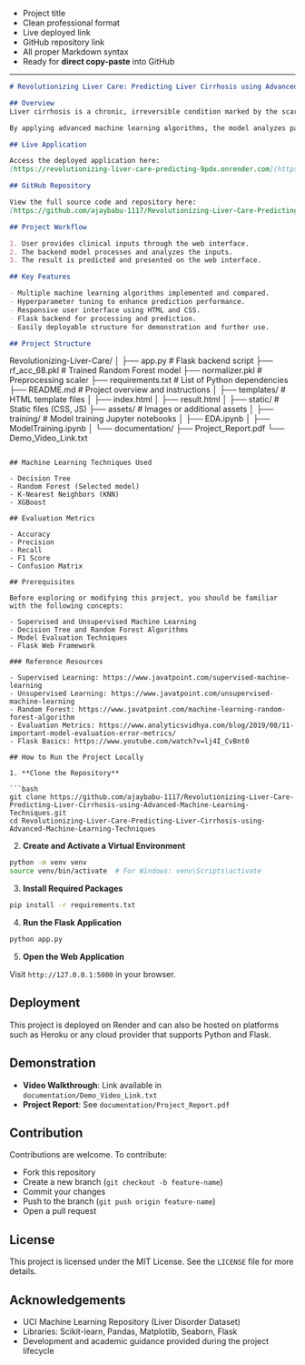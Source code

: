 * Project title
* Clean professional format
* Live deployed link
* GitHub repository link
* All proper Markdown syntax
* Ready for **direct copy-paste** into GitHub

---

```markdown
# Revolutionizing Liver Care: Predicting Liver Cirrhosis using Advanced Machine Learning Techniques

## Overview
Liver cirrhosis is a chronic, irreversible condition marked by the scarring of liver tissue. Early diagnosis is crucial in preventing further damage and improving patient outcomes. This project aims to develop a machine learning model capable of predicting the risk of liver cirrhosis based on clinical data.

By applying advanced machine learning algorithms, the model analyzes patient input and predicts the likelihood of liver cirrhosis. The solution is integrated with a web-based Flask application to provide an interactive user experience for clinicians or users.

## Live Application

Access the deployed application here:  
[https://revolutionizing-liver-care-predicting-9pdx.onrender.com](https://revolutionizing-liver-care-predicting-9pdx.onrender.com)

## GitHub Repository

View the full source code and repository here:  
[https://github.com/ajaybabu-1117/Revolutionizing-Liver-Care-Predicting-Liver-Cirrhosis-using-Advanced-Machine-Learning-Techniques](https://github.com/ajaybabu-1117/Revolutionizing-Liver-Care-Predicting-Liver-Cirrhosis-using-Advanced-Machine-Learning-Techniques)

## Project Workflow

1. User provides clinical inputs through the web interface.
2. The backend model processes and analyzes the inputs.
3. The result is predicted and presented on the web interface.

## Key Features

- Multiple machine learning algorithms implemented and compared.
- Hyperparameter tuning to enhance prediction performance.
- Responsive user interface using HTML and CSS.
- Flask backend for processing and prediction.
- Easily deployable structure for demonstration and further use.

## Project Structure

```

Revolutionizing-Liver-Care/
│
├── app.py                         # Flask backend script
├── rf\_acc\_68.pkl                  # Trained Random Forest model
├── normalizer.pkl                 # Preprocessing scaler
├── requirements.txt               # List of Python dependencies
├── README.md                      # Project overview and instructions
│
├── templates/                     # HTML template files
│   ├── index.html
│   ├── result.html
│
├── static/                        # Static files (CSS, JS)
├── assets/                        # Images or additional assets
│
├── training/                      # Model training Jupyter notebooks
│   ├── EDA.ipynb
│   ├── ModelTraining.ipynb
│
└── documentation/
├── Project\_Report.pdf
└── Demo\_Video\_Link.txt

````

## Machine Learning Techniques Used

- Decision Tree
- Random Forest (Selected model)
- K-Nearest Neighbors (KNN)
- XGBoost

## Evaluation Metrics

- Accuracy
- Precision
- Recall
- F1 Score
- Confusion Matrix

## Prerequisites

Before exploring or modifying this project, you should be familiar with the following concepts:

- Supervised and Unsupervised Machine Learning
- Decision Tree and Random Forest Algorithms
- Model Evaluation Techniques
- Flask Web Framework

### Reference Resources

- Supervised Learning: https://www.javatpoint.com/supervised-machine-learning  
- Unsupervised Learning: https://www.javatpoint.com/unsupervised-machine-learning  
- Random Forest: https://www.javatpoint.com/machine-learning-random-forest-algorithm  
- Evaluation Metrics: https://www.analyticsvidhya.com/blog/2019/08/11-important-model-evaluation-error-metrics/  
- Flask Basics: https://www.youtube.com/watch?v=lj4I_CvBnt0  

## How to Run the Project Locally

1. **Clone the Repository**

```bash
git clone https://github.com/ajaybabu-1117/Revolutionizing-Liver-Care-Predicting-Liver-Cirrhosis-using-Advanced-Machine-Learning-Techniques.git
cd Revolutionizing-Liver-Care-Predicting-Liver-Cirrhosis-using-Advanced-Machine-Learning-Techniques
````

2. **Create and Activate a Virtual Environment**

```bash
python -m venv venv
source venv/bin/activate  # For Windows: venv\Scripts\activate
```

3. **Install Required Packages**

```bash
pip install -r requirements.txt
```

4. **Run the Flask Application**

```bash
python app.py
```

5. **Open the Web Application**

Visit `http://127.0.0.1:5000` in your browser.

## Deployment

This project is deployed on Render and can also be hosted on platforms such as Heroku or any cloud provider that supports Python and Flask.

## Demonstration

* **Video Walkthrough**: Link available in `documentation/Demo_Video_Link.txt`
* **Project Report**: See `documentation/Project_Report.pdf`

## Contribution

Contributions are welcome. To contribute:

* Fork this repository
* Create a new branch (`git checkout -b feature-name`)
* Commit your changes
* Push to the branch (`git push origin feature-name`)
* Open a pull request

## License

This project is licensed under the MIT License. See the `LICENSE` file for more details.

## Acknowledgements

* UCI Machine Learning Repository (Liver Disorder Dataset)
* Libraries: Scikit-learn, Pandas, Matplotlib, Seaborn, Flask
* Development and academic guidance provided during the project lifecycle

```



